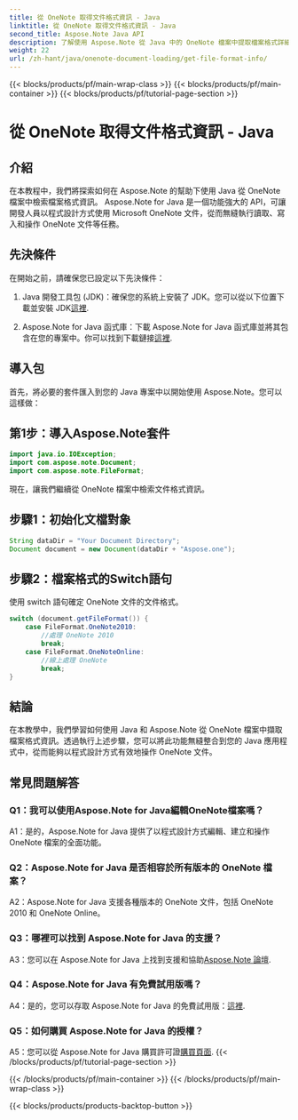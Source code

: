 ```yaml
---
title: 從 OneNote 取得文件格式資訊 - Java
linktitle: 從 OneNote 取得文件格式資訊 - Java
second_title: Aspose.Note Java API
description: 了解使用 Aspose.Note 從 Java 中的 OneNote 檔案中提取檔案格式詳細資訊。按照這個綜合教程增強您的 Java 應用程式。
weight: 22
url: /zh-hant/java/onenote-document-loading/get-file-format-info/
---
```


{{< blocks/products/pf/main-wrap-class >}}
{{< blocks/products/pf/main-container >}}
{{< blocks/products/pf/tutorial-page-section >}}

# 從 OneNote 取得文件格式資訊 - Java

## 介紹

在本教程中，我們將探索如何在 Aspose.Note 的幫助下使用 Java 從 OneNote 檔案中檢索檔案格式資訊。 Aspose.Note for Java 是一個功能強大的 API，可讓開發人員以程式設計方式使用 Microsoft OneNote 文件，從而無縫執行讀取、寫入和操作 OneNote 文件等任務。

## 先決條件

在開始之前，請確保您已設定以下先決條件：

1.  Java 開發工具包 (JDK)：確保您的系統上安裝了 JDK。您可以從以下位置下載並安裝 JDK[這裡](https://www.oracle.com/java/technologies/javase-jdk11-downloads.html).

2.  Aspose.Note for Java 函式庫：下載 Aspose.Note for Java 函式庫並將其包含在您的專案中。你可以找到下載鏈接[這裡](https://releases.aspose.com/note/java/).

## 導入包

首先，將必要的套件匯入到您的 Java 專案中以開始使用 Aspose.Note。您可以這樣做：

## 第1步：導入Aspose.Note套件

```java
import java.io.IOException;
import com.aspose.note.Document;
import com.aspose.note.FileFormat;
```

現在，讓我們繼續從 OneNote 檔案中檢索文件格式資訊。

## 步驟1：初始化文檔對象

```java
String dataDir = "Your Document Directory";
Document document = new Document(dataDir + "Aspose.one");
```

## 步驟2：檔案格式的Switch語句

使用 switch 語句確定 OneNote 文件的文件格式。

```java
switch (document.getFileFormat()) {
    case FileFormat.OneNote2010:
        //處理 OneNote 2010
        break;
    case FileFormat.OneNoteOnline:
        //線上處理 OneNote
        break;
}
```

## 結論

在本教學中，我們學習如何使用 Java 和 Aspose.Note 從 OneNote 檔案中擷取檔案格式資訊。透過執行上述步驟，您可以將此功能無縫整合到您的 Java 應用程式中，從而能夠以程式設計方式有效地操作 OneNote 文件。

## 常見問題解答

### Q1：我可以使用Aspose.Note for Java編輯OneNote檔案嗎？

A1：是的，Aspose.Note for Java 提供了以程式設計方式編輯、建立和操作 OneNote 檔案的全面功能。

### Q2：Aspose.Note for Java 是否相容於所有版本的 OneNote 檔案？

A2：Aspose.Note for Java 支援各種版本的 OneNote 文件，包括 OneNote 2010 和 OneNote Online。

### Q3：哪裡可以找到 Aspose.Note for Java 的支援？

A3：您可以在 Aspose.Note for Java 上找到支援和協助[Aspose.Note 論壇](https://forum.aspose.com/c/note/28).

### Q4：Aspose.Note for Java 有免費試用版嗎？

A4：是的，您可以存取 Aspose.Note for Java 的免費試用版：[這裡](https://releases.aspose.com/).

### Q5：如何購買 Aspose.Note for Java 的授權？

 A5：您可以從 Aspose.Note for Java 購買許可證[購買頁面](https://purchase.aspose.com/buy).
{{< /blocks/products/pf/tutorial-page-section >}}

{{< /blocks/products/pf/main-container >}}
{{< /blocks/products/pf/main-wrap-class >}}

{{< blocks/products/products-backtop-button >}}

